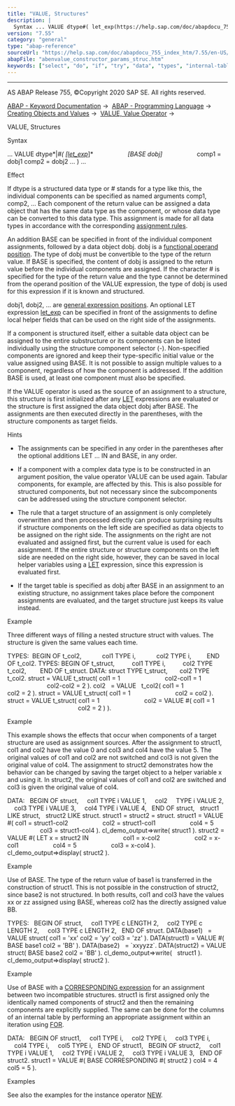 ```yaml
---
title: "VALUE, Structures"
description: |
  Syntax ... VALUE dtype#( let_exp(https://help.sap.com/doc/abapdocu_755_index_htm/7.55/en-US/abaplet.htm) BASE dobj comp1 = dobj1 comp2 = dobj2 ... ) ... Effect If dtype is a structured data type or # stands for a type like this, the individual components can be specified as nam
version: "7.55"
category: "general"
type: "abap-reference"
sourceUrl: "https://help.sap.com/doc/abapdocu_755_index_htm/7.55/en-US/abenvalue_constructor_params_struc.htm"
abapFile: "abenvalue_constructor_params_struc.htm"
keywords: ["select", "do", "if", "try", "data", "types", "internal-table", "abenvalue", "constructor", "params", "struc"]
---
```


* * *

AS ABAP Release 755, ©Copyright 2020 SAP SE. All rights reserved.

[ABAP - Keyword Documentation](https://help.sap.com/doc/abapdocu_755_index_htm/7.55/en-US/abenabap.htm) →  [ABAP - Programming Language](https://help.sap.com/doc/abapdocu_755_index_htm/7.55/en-US/abenabap_reference.htm) →  [Creating Objects and Values](https://help.sap.com/doc/abapdocu_755_index_htm/7.55/en-US/abencreate_objects.htm) →  [VALUE, Value Operator](https://help.sap.com/doc/abapdocu_755_index_htm/7.55/en-US/abenconstructor_expression_value.htm) → 

VALUE, Structures

Syntax

... VALUE dtype*|*#( *\[*[let\_exp](https://help.sap.com/doc/abapdocu_755_index_htm/7.55/en-US/abaplet.htm)*\]*
                   *\[*BASE dobj*\]*
                   comp1 = dobj1 comp2 = dobj2 ... ) ...

Effect

If dtype is a structured data type or # stands for a type like this, the individual components can be specified as named arguments comp1, comp2, ... Each component of the return value can be assigned a data object that has the same data type as the component, or whose data type can be converted to this data type. This assignment is made for all data types in accordance with the corresponding [assignment rules](https://help.sap.com/doc/abapdocu_755_index_htm/7.55/en-US/abenconversion_rules.htm).

An addition BASE can be specified in front of the individual component assignments, followed by a data object dobj. dobj is a [functional operand position](https://help.sap.com/doc/abapdocu_755_index_htm/7.55/en-US/abenfunctional_position_glosry.htm "Glossary Entry"). The type of dobj must be convertible to the type of the return value. If BASE is specified, the content of dobj is assigned to the return value before the individual components are assigned. If the character # is specified for the type of the return value and the type cannot be determined from the operand position of the VALUE expression, the type of dobj is used for this expression if it is known and structured.

dobj1, dobj2, ... are [general expression positions](https://help.sap.com/doc/abapdocu_755_index_htm/7.55/en-US/abengeneral_expr_position_glosry.htm "Glossary Entry"). An optional LET expression [let\_exp](https://help.sap.com/doc/abapdocu_755_index_htm/7.55/en-US/abaplet.htm) can be specified in front of the assignments to define local helper fields that can be used on the right side of the assignments.

If a component is structured itself, either a suitable data object can be assigned to the entire substructure or its components can be listed individually using the structure component selector (\-). Non-specified components are ignored and keep their type-specific initial value or the value assigned using BASE. It is not possible to assign multiple values to a component, regardless of how the component is addressed. If the addition BASE is used, at least one component must also be specified.

If the VALUE operator is used as the source of an assignment to a structure, this structure is first initialized after any [LET](https://help.sap.com/doc/abapdocu_755_index_htm/7.55/en-US/abaplet.htm) expressions are evaluated or the structure is first assigned the data object dobj after BASE. The assignments are then executed directly in the parentheses, with the structure components as target fields.

Hints

-   The assignments can be specified in any order in the parentheses after the optional additions LET ... IN and BASE, in any order.

-   If a component with a complex data type is to be constructed in an argument position, the value operator VALUE can be used again. Tabular components, for example, are affected by this. This is also possible for structured components, but not necessary since the subcomponents can be addressed using the structure component selector.

-   The rule that a target structure of an assignment is only completely overwritten and then processed directly can produce surprising results if structure components on the left side are specified as data objects to be assigned on the right side. The assignments on the right are not evaluated and assigned first, but the current value is used for each assignment. If the entire structure or structure components on the left side are needed on the right side, however, they can be saved in local helper variables using a [LET](https://help.sap.com/doc/abapdocu_755_index_htm/7.55/en-US/abaplet.htm) expression, since this expression is evaluated first.

-   If the target table is specified as dobj after BASE in an assignment to an existing structure, no assignment takes place before the component assignments are evaluated, and the target structure just keeps its value instead.

Example

Three different ways of filling a nested structure struct with values. The structure is given the same values each time.

TYPES:  BEGIN OF t\_col2,
           col1 TYPE i,
           col2 TYPE i,
        END OF t\_col2.
TYPES: BEGIN OF t\_struct,
         col1 TYPE i,
         col2 TYPE t\_col2,
       END OF t\_struct.
DATA: struct TYPE t\_struct,
      col2 TYPE t\_col2.
struct = VALUE t\_struct( col1 = 1
                         col2-col1 = 1
                         col2-col2 = 2 ).
col2   = VALUE   t\_col2( col1 = 1
                         col2 = 2 ).
struct = VALUE t\_struct( col1 = 1
                         col2 = col2 ).
struct = VALUE t\_struct( col1 = 1
                         col2 = VALUE #( col1 = 1
                                         col2 = 2 ) ).

Example

This example shows the effects that occur when components of a target structure are used as assignment sources. After the assignment to struct1, col1 and col2 have the value 0 and col3 and col4 have the value 5. The original values of col1 and col2 are not switched and col3 is not given the original value of col4. The assignment to struct2 demonstrates how the behavior can be changed by saving the target object to a helper variable x and using it. In struct2, the original values of col1 and col2 are switched and col3 is given the original value of col4.

DATA:
  BEGIN OF struct,
    col1 TYPE i VALUE 1,
    col2     TYPE i VALUE 2,
    col3 TYPE i VALUE 3,
    col4 TYPE i VALUE 4,
  END OF struct,
  struct1 LIKE struct,
  struct2 LIKE struct.
struct1 = struct2 = struct.
struct1 = VALUE #( col1 = struct1-col2
                   col2 = struct1-col1
                   col4 = 5
                   col3 = struct1-col4 ).
cl\_demo\_output=>write( struct1 ).
struct2 = VALUE #( LET x = struct2 IN
                   col1 = x-col2
                   col2 = x-col1
                   col4 = 5
                   col3 = x-col4 ).
cl\_demo\_output=>display( struct2 ).

Example

Use of BASE. The type of the return value of base1 is transferred in the construction of struct1. This is not possible in the construction of struct2, since base2 is not structured. In both results, col1 and col3 have the values xx or zz assigned using BASE, whereas col2 has the directly assigned value BB.

TYPES:
  BEGIN OF struct,
    col1 TYPE c LENGTH 2,
    col2 TYPE c LENGTH 2,
    col3 TYPE c LENGTH 2,
  END OF struct.
DATA(base1)   = VALUE struct( col1 = 'xx' col2 = 'yy' col3 = 'zz' ).
DATA(struct1) = VALUE #( BASE base1 col2 = 'BB' ).
DATA(base2)   = \`xxyyzz\`.
DATA(struct2) = VALUE struct( BASE base2 col2 = 'BB' ).
cl\_demo\_output=>write(   struct1 ).
cl\_demo\_output=>display( struct2 ).

Example

Use of BASE with a [CORRESPONDING expression](https://help.sap.com/doc/abapdocu_755_index_htm/7.55/en-US/abenconstructor_expr_corresponding.htm) for an assignment between two incompatible structures. struct1 is first assigned only the identically named components of struct2 and then the remaining components are explicitly supplied. The same can be done for the columns of an internal table by performing an appropriate assignment within an iteration using [FOR](https://help.sap.com/doc/abapdocu_755_index_htm/7.55/en-US/abenfor_itab.htm).

DATA:
  BEGIN OF struct1,
    col1 TYPE i,
    col2 TYPE i,
    col3 TYPE i,
    col4 TYPE i,
    col5 TYPE i,
  END OF struct1,
  BEGIN OF struct2,
    col1 TYPE i VALUE 1,
    col2 TYPE i VALUE 2,
    col3 TYPE i VALUE 3,
  END OF struct2.
struct1 = VALUE #( BASE CORRESPONDING #( struct2 ) col4 = 4 col5 = 5 ).

Examples

See also the examples for the instance operator [NEW](https://help.sap.com/doc/abapdocu_755_index_htm/7.55/en-US/abennew_constructor_params_struct.htm).